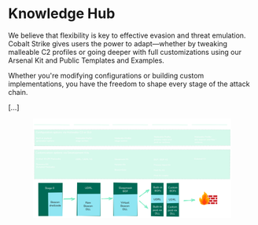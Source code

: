 # Knowledge Hub

We believe that flexibility is key to effective evasion and threat emulation. Cobalt Strike gives users the power to adapt—whether by tweaking malleable C2 profiles or going deeper with full customizations using our Arsenal Kit and Public Templates and Examples.

Whether you're modifying configurations or building custom implementations, you have the freedom to shape every stage of the attack chain.

[...]

<center><img src="docs/imgs/CustomizationOptions.png" alt="Customization Options" width="80%"/></center>